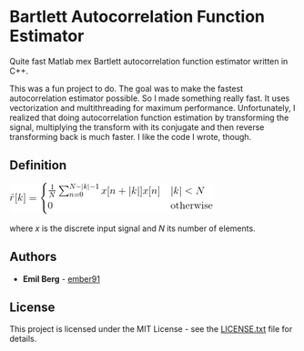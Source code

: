 # Bartlett Autocorrelation Function Estimator

Quite fast Matlab mex Bartlett autocorrelation function estimator written in C++.

This was a fun project to do. The goal was to make the fastest autocorrelation estimator possible. So I made something really fast. It uses vectorization and multithreading for maximum performance. Unfortunately, I realized that doing autocorrelation function estimation by transforming the signal, multiplying the transform with its conjugate and then reverse transforming back is much faster. I like the code I wrote, though.

## Definition

![Bartlett estimation formula](definition.png)

where *x* is the discrete input signal and *N* its number of elements.

## Authors

* **Emil Berg** - [ember91](https://github.com/ember91)

## License

This project is licensed under the MIT License - see the [LICENSE.txt](LICENSE.txt) file for details.
